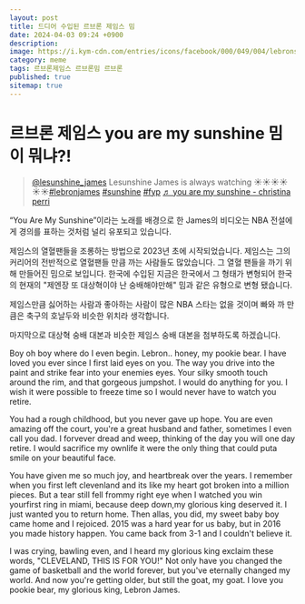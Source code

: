 ```yaml
---
layout: post
title: 드디어 수입된 르브론 제임스 밈
date: 2024-04-03 09:24 +0900
description: 
image: https://i.kym-cdn.com/entries/icons/facebook/000/049/004/lebronsunshinecover.jpg
category: meme
tags: 르브론제임스 르브론밈 르브론
published: true
sitemap: true
---
```


# 르브론 제임스 you are my sunshine 밈이 뭐냐?!
<blockquote class="tiktok-embed" cite="https://www.tiktok.com/@lesunshine_james/video/7345513027241872670" data-video-id="7345513027241872670" style="max-width: 605px;min-width: 325px;" > <section> <a target="_blank" title="@lesunshine_james" href="https://www.tiktok.com/@lesunshine_james?refer=embed">@lesunshine_james</a> Lesunshine James is always watching ☀️☀️☀️☀️☀️☀️<a title="lebronjames" target="_blank" href="https://www.tiktok.com/tag/lebronjames?refer=embed">#lebronjames</a> <a title="sunshine" target="_blank" href="https://www.tiktok.com/tag/sunshine?refer=embed">#sunshine</a> <a title="fyp" target="_blank" href="https://www.tiktok.com/tag/fyp?refer=embed">#fyp</a> <a target="_blank" title="♬ you are my sunshine - christina perri" href="https://www.tiktok.com/music/you-are-my-sunshine-6705101173034059777?refer=embed">♬ you are my sunshine - christina perri</a> </section> </blockquote> <script async src="https://www.tiktok.com/embed.js"></script>




“You Are My Sunshine”이라는 노래를 배경으로 한 James의 비디오는 NBA 전설에게 경의를 표하는 것처럼 널리 유포되고 있습니다.



제임스의 열혈팬들을 조롱하는 방법으로 2023년 초에 시작되었습니다. 
제임스는 그의 커리어의 전반적으로 열혈팬들 만큼 까는 사람들도 많았습니다.
그 열혈 팬들을 까기 위해 만들어진 밈으로 보입니다.
한국에 수입된 지금은 한국에서 그 형태가 변형되어 한국의 현재의 "제엔장 또 대상혁이야 난 숭배해야만해" 밈과 같은 유형으로 변형 됐습니다.

제임스만큼 싫어하는 사람과 좋아하는 사람이 많은 NBA 스타는 없을 것이며 빠와 까 만큼은 축구의 호날두와 비슷한 위치라 생각합니다.


마지막으로 대상혁 숭배 대본과 비슷한 제임스 숭배 대본을 첨부하도록 하겠습니다.








Boy oh boy where do I even begin. Lebron..
honey, my pookie bear. I have loved you
ever since I first laid eyes on you. The way
you drive into the paint and strike fear
into your enemies eyes. Your silky smooth
touch around the rim, and that gorgeous
jumpshot. I would do anything for you. I
wish it were possible to freeze time so I
would never have to watch you retire.

You had a rough childhood, but you never gave up hope. You are even amazing off the court, you're a great husband and father, sometimes I even call you dad. I forvever dread and weep, thinking of the day you will one day retire. I would sacrifice my ownlife it were the only thing that could puta smile on your beautiful face.

You have given me so much joy, and heartbreak over the years. I remember when you first left clevenland and its like my heart got broken into a million pieces. But a tear still fell frommy right eye when I watched you win yourfirst ring in miami, because deep down,my glorious king deserved it. I just wanted you to return home. Then allas, you did, my sweet baby boy came home and I rejoiced.
2015 was a hard year for us baby, but in
2016 you made history happen. You came
back from 3-1 and I couldn't believe it.

I was crying, bawling even, and I heard my
glorious king exclaim these words,
"CLEVELAND, THIS IS FOR YOU!" Not only
have you changed the game of basketball
and the world forever, but you've eternally
changed my world. And now you're getting
older, but still the goat, my goat. I love
you pookie bear, my glorious king, Lebron
James.
